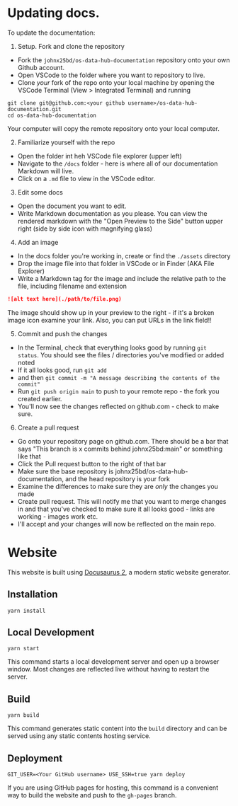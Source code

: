 # Updating docs.

To update the documentation:

1. Setup. Fork and clone the repository
- Fork the `johnx25bd/os-data-hub-documentation` repository onto your own Github account. 
- Open VSCode to the folder where you want to repository to live.
- Clone _your_ fork of the repo onto your local machine by opening the VSCode Terminal (View > Integrated Terminal) and running

```console
git clone git@github.com:<your github username>/os-data-hub-documentation.git
cd os-data-hub-documentation
```

Your computer will copy the remote repository onto your local computer. 

2. Familiarize yourself with the repo
- Open the folder int heh VSCode file explorer (upper left)
- Navigate to the `/docs` folder - here is where all of our documentation Markdown will live.
- Click on a `.md` file to view in the VSCode editor.

3. Edit some docs
- Open the document you want to edit. 
- Write Markdown documentation as you please. You can view the rendered markdown with the "Open Preview to the Side" button upper right (side by side icon with magnifying glass)

4. Add an image
- In the docs folder you're working in, create or find the `./assets` directory
- Drop the image file into that folder in VSCode or in Finder (AKA File Explorer)
- Write a Markdown tag for the image and include the relative path to the file, including filename and extension

```markdown
![alt text here](./path/to/file.png)
```

The image should show up in your preview to the right - if it's a broken image icon examine your link. Also, you can put URLs in the link field!!

5. Commit and push the changes
- In the Terminal, check that everything looks good by running `git status`. You should see the files / directories you've modified or added noted
- If it all looks good, run `git add` 
- and then `git commit -m "A message describing the contents of the commit"`
- Run `git push origin main` to push to your remote repo - the fork you created earlier. 
- You'll now see the changes reflected on github.com - check to make sure. 

6. Create a pull request
- Go onto your repository page on github.com. There should be a bar that says "This branch is x commits behind johnx25bd:main" or something like that
- Click the Pull request button to the right of that bar
- Make sure the base repository is johnx25bd/os-data-hub-documentation, and the head repository is your fork
- Examine the differences to make sure they are *only* the changes you made
- Create pull request. This will notify me that you want to merge changes in and that you've checked to make sure it all looks good - links are working - images work etc.
- I'll accept and your changes will now be reflected on the main repo.



# Website

This website is built using [Docusaurus 2](https://v2.docusaurus.io/), a modern static website generator.

## Installation

```console
yarn install
```

## Local Development

```console
yarn start
```

This command starts a local development server and open up a browser window. Most changes are reflected live without having to restart the server.

## Build

```console
yarn build
```

This command generates static content into the `build` directory and can be served using any static contents hosting service.

## Deployment

```console
GIT_USER=<Your GitHub username> USE_SSH=true yarn deploy
```

If you are using GitHub pages for hosting, this command is a convenient way to build the website and push to the `gh-pages` branch.
